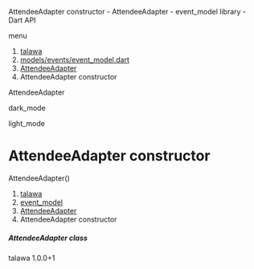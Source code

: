 




AttendeeAdapter constructor - AttendeeAdapter - event\_model library - Dart API







menu

1. [talawa](../../index.html)
2. [models/events/event\_model.dart](../../file-___home_harshil_Desktop_open-source_palisadoes_talawa_lib_models_events_event_model/)
3. [AttendeeAdapter](../../file-___home_harshil_Desktop_open-source_palisadoes_talawa_lib_models_events_event_model/AttendeeAdapter-class.html)
4. AttendeeAdapter constructor

AttendeeAdapter


dark\_mode

light\_mode




# AttendeeAdapter constructor


AttendeeAdapter()

 


1. [talawa](../../index.html)
2. [event\_model](../../file-___home_harshil_Desktop_open-source_palisadoes_talawa_lib_models_events_event_model/)
3. [AttendeeAdapter](../../file-___home_harshil_Desktop_open-source_palisadoes_talawa_lib_models_events_event_model/AttendeeAdapter-class.html)
4. AttendeeAdapter constructor

##### AttendeeAdapter class





talawa
1.0.0+1






